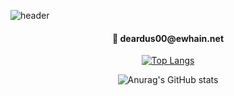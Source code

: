 ![header](https://capsule-render.vercel.app/api?type=waving&color=b8d4e0&height=300&section=header&text=Lim%20Yeon%20Woo💻&fontSize=35&fontColor=ffffff)

<div align = "center">
    <h4> 📧 deardus00@ewhain.net</h4>

  [![Top Langs](https://github-readme-stats.vercel.app/api/top-langs/?username=Lim-YeonWoo&layout=compact)](https://github.com/Lim-YeonWoo/github-readme-stats)

  ![Anurag's GitHub stats](https://github-readme-stats.vercel.app/api?username=Lim-YeonWoo&show_icons=true&theme=rose_pine)


</div>

